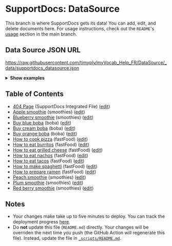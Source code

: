 # SupportDocs: DataSource
This branch is where SupportDocs gets its data! You can add, edit, and delete documents here. For usage instructions, check out the `README`'s [usage](https://github.com/aheze/SupportDocs#using-the-github-repo) section in the main branch.

## Data Source JSON URL
<a href="https://raw.githubusercontent.com/timyply/myVocab_Help_FR/DataSource/_data/supportdocs_datasource.json">https://raw.githubusercontent.com/timyply/myVocab_Help_FR/DataSource/_data/supportdocs_datasource.json</a>

<details>
<summary><strong>Show examples</strong></summary>

<hr>

### SwiftUI
```swift
struct SwiftUIExampleView_MinimalCode: View {
    let dataSource = URL(string: "https://raw.githubusercontent.com/timyply/myVocab_Help_FR/DataSource/_data/supportdocs_datasource.json")!
    @State var supportDocsPresented = false
    
    var body: some View {
        Button("Present SupportDocs from SwiftUI!") { supportDocsPresented = true }
        .sheet(isPresented: $supportDocsPresented, content: {
            SupportDocsView(dataSource: dataSource, isPresented: $supportDocsPresented)
        })
    }
}
```

### UIKit
```swift
class UIKitExampleController_MinimalCode: UIViewController {
    /**
    Connect this inside the storyboard.
    
    This is just for demo purposes, so it's not connected yet.
    */
    @IBAction func presentButtonPressed(_ sender: Any) {
        let dataSource = URL(string: "https://raw.githubusercontent.com/timyply/myVocab_Help_FR/DataSource/_data/supportdocs_datasource.json")!
    
        let supportDocsViewController = SupportDocsViewController(dataSource: dataSource)
        self.present(supportDocsViewController, animated: true, completion: nil)
    }
}
```

<hr>

</details>

## Table of Contents
- [404 Page](https://timyply.github.io/myVocab_Help_FR/404) (SupportDocs Integrated File) ([edit](https://github.com/timyply/myVocab_Help_FR/edit/DataSource/myVocab_Help_FR/404.md))
- [Apple smoothie](https://timyply.github.io/myVocab_Help_FR/Sample-Smoothies/Apple) (smoothies) ([edit](https://github.com/timyply/myVocab_Help_FR/edit/DataSource/Sample-Smoothies/Apple.md))
- [Blueberry smoothie](https://timyply.github.io/myVocab_Help_FR/Sample-Smoothies/Blueberry) (smoothies) ([edit](https://github.com/timyply/myVocab_Help_FR/edit/DataSource/Sample-Smoothies/Blueberry.md))
- [Buy blue boba](https://timyply.github.io/myVocab_Help_FR/Sample-Boba/BuyBlueBoba) (boba) ([edit](https://github.com/timyply/myVocab_Help_FR/edit/DataSource/Sample-Boba/BuyBlueBoba.md))
- [Buy cream boba](https://timyply.github.io/myVocab_Help_FR/Sample-Boba/BuyCreamBoba) (boba) ([edit](https://github.com/timyply/myVocab_Help_FR/edit/DataSource/Sample-Boba/BuyCreamBoba.md))
- [Buy orange boba](https://timyply.github.io/myVocab_Help_FR/Sample-Boba/BuyOrangeBoba) (boba) ([edit](https://github.com/timyply/myVocab_Help_FR/edit/DataSource/Sample-Boba/BuyOrangeBoba.md))
- [How to cook pizza](https://timyply.github.io/myVocab_Help_FR/Sample-FastFood/HowToCookPizza) (fastFood) ([edit](https://github.com/timyply/myVocab_Help_FR/edit/DataSource/Sample-FastFood/HowToCookPizza.md))
- [How to eat burritos](https://timyply.github.io/myVocab_Help_FR/Sample-FastFood/HowToEatBurritos) (fastFood) ([edit](https://github.com/timyply/myVocab_Help_FR/edit/DataSource/Sample-FastFood/HowToEatBurritos.md))
- [How to eat grilled cheese](https://timyply.github.io/myVocab_Help_FR/Sample-FastFood/HowToEatGrilledCheese) (fastFood) ([edit](https://github.com/timyply/myVocab_Help_FR/edit/DataSource/Sample-FastFood/HowToEatGrilledCheese.md))
- [How to eat nachos](https://timyply.github.io/myVocab_Help_FR/Sample-FastFood/HowToEatNachos) (fastFood) ([edit](https://github.com/timyply/myVocab_Help_FR/edit/DataSource/Sample-FastFood/HowToEatNachos.md))
- [How to eat tacos](https://timyply.github.io/myVocab_Help_FR/Sample-FastFood/HowToEatTacos) (fastFood) ([edit](https://github.com/timyply/myVocab_Help_FR/edit/DataSource/Sample-FastFood/HowToEatTacos.md))
- [How to make spaghetti](https://timyply.github.io/myVocab_Help_FR/Sample-FastFood/HowToMakeSpaghetti) (fastFood) ([edit](https://github.com/timyply/myVocab_Help_FR/edit/DataSource/Sample-FastFood/HowToMakeSpaghetti.md))
- [How to prepare ramen](https://timyply.github.io/myVocab_Help_FR/Sample-FastFood/HowToPrepareRamen) (fastFood) ([edit](https://github.com/timyply/myVocab_Help_FR/edit/DataSource/Sample-FastFood/HowToPrepareRamen.md))
- [Peach smoothie](https://timyply.github.io/myVocab_Help_FR/Sample-Smoothies/Peach) (smoothies) ([edit](https://github.com/timyply/myVocab_Help_FR/edit/DataSource/Sample-Smoothies/Peach.md))
- [Plum smoothie](https://timyply.github.io/myVocab_Help_FR/Sample-Smoothies/Plum) (smoothies) ([edit](https://github.com/timyply/myVocab_Help_FR/edit/DataSource/Sample-Smoothies/Plum.md))
- [Red berry smoothie](https://timyply.github.io/myVocab_Help_FR/Sample-Smoothies/RedBerries) (smoothies) ([edit](https://github.com/timyply/myVocab_Help_FR/edit/DataSource/Sample-Smoothies/RedBerries.md))


## Notes
- Your changes make take up to five minutes to deploy. You can track the deployment progress [here](https://github.com/timyply/myVocab_Help_FR/deployments/activity_log?environment=github-pages).
- Do **not** update this file (`README.md`) directly. Your changes will be overriden the next time you push (the GitHub Action will regenerate this file). Instead, update the file in [`_scripts/README.md`](https://github.com/timyply/myVocab_Help_FR/edit/DataSource/_scripts/README.md). 